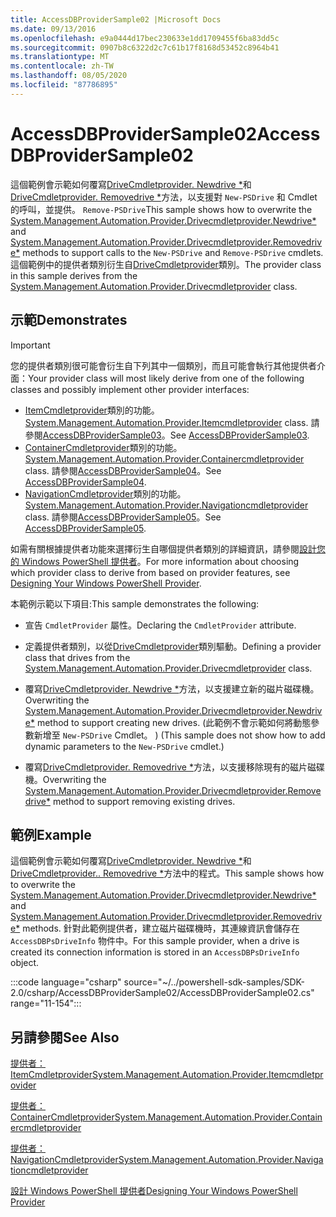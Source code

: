 ```yaml
---
title: AccessDBProviderSample02 |Microsoft Docs
ms.date: 09/13/2016
ms.openlocfilehash: e9a0444d17bec230633e1dd1709455f6ba83dd5c
ms.sourcegitcommit: 0907b8c6322d2c7c61b17f8168d53452c8964b41
ms.translationtype: MT
ms.contentlocale: zh-TW
ms.lasthandoff: 08/05/2020
ms.locfileid: "87786895"
---
```

# <a name="accessdbprovidersample02"></a><span data-ttu-id="95334-102">AccessDBProviderSample02</span><span class="sxs-lookup"><span data-stu-id="95334-102">AccessDBProviderSample02</span></span>

<span data-ttu-id="95334-103">這個範例會示範如何覆寫[DriveCmdletprovider. Newdrive \*](/dotnet/api/System.Management.Automation.Provider.DriveCmdletProvider.NewDrive)和[DriveCmdletprovider. Removedrive \*](/dotnet/api/System.Management.Automation.Provider.DriveCmdletProvider.RemoveDrive)方法，以支援對 `New-PSDrive` 和 Cmdlet 的呼叫，並提供。 `Remove-PSDrive`</span><span class="sxs-lookup"><span data-stu-id="95334-103">This sample shows how to overwrite the [System.Management.Automation.Provider.Drivecmdletprovider.Newdrive\*](/dotnet/api/System.Management.Automation.Provider.DriveCmdletProvider.NewDrive) and [System.Management.Automation.Provider.Drivecmdletprovider.Removedrive\*](/dotnet/api/System.Management.Automation.Provider.DriveCmdletProvider.RemoveDrive) methods to support calls to the `New-PSDrive` and `Remove-PSDrive` cmdlets.</span></span> <span data-ttu-id="95334-104">這個範例中的提供者類別衍生自[DriveCmdletprovider](/dotnet/api/System.Management.Automation.Provider.DriveCmdletProvider)類別。</span><span class="sxs-lookup"><span data-stu-id="95334-104">The provider class in this sample derives from the [System.Management.Automation.Provider.Drivecmdletprovider](/dotnet/api/System.Management.Automation.Provider.DriveCmdletProvider) class.</span></span>

## <a name="demonstrates"></a><span data-ttu-id="95334-105">示範</span><span class="sxs-lookup"><span data-stu-id="95334-105">Demonstrates</span></span>

> [!IMPORTANT]
> <span data-ttu-id="95334-106">您的提供者類別很可能會衍生自下列其中一個類別，而且可能會執行其他提供者介面：</span><span class="sxs-lookup"><span data-stu-id="95334-106">Your provider class will most likely derive from one of the following classes and possibly implement other provider interfaces:</span></span>
>
> - <span data-ttu-id="95334-107">[ItemCmdletprovider](/dotnet/api/System.Management.Automation.Provider.ItemCmdletProvider)類別的功能。</span><span class="sxs-lookup"><span data-stu-id="95334-107">[System.Management.Automation.Provider.Itemcmdletprovider](/dotnet/api/System.Management.Automation.Provider.ItemCmdletProvider) class.</span></span> <span data-ttu-id="95334-108">請參閱[AccessDBProviderSample03](./accessdbprovidersample03.md)。</span><span class="sxs-lookup"><span data-stu-id="95334-108">See [AccessDBProviderSample03](./accessdbprovidersample03.md).</span></span>
> - <span data-ttu-id="95334-109">[ContainerCmdletprovider](/dotnet/api/System.Management.Automation.Provider.ContainerCmdletProvider)類別的功能。</span><span class="sxs-lookup"><span data-stu-id="95334-109">[System.Management.Automation.Provider.Containercmdletprovider](/dotnet/api/System.Management.Automation.Provider.ContainerCmdletProvider) class.</span></span> <span data-ttu-id="95334-110">請參閱[AccessDBProviderSample04](./accessdbprovidersample04.md)。</span><span class="sxs-lookup"><span data-stu-id="95334-110">See [AccessDBProviderSample04](./accessdbprovidersample04.md).</span></span>
> - <span data-ttu-id="95334-111">[NavigationCmdletprovider](/dotnet/api/System.Management.Automation.Provider.NavigationCmdletProvider)類別的功能。</span><span class="sxs-lookup"><span data-stu-id="95334-111">[System.Management.Automation.Provider.Navigationcmdletprovider](/dotnet/api/System.Management.Automation.Provider.NavigationCmdletProvider) class.</span></span> <span data-ttu-id="95334-112">請參閱[AccessDBProviderSample05](./accessdbprovidersample05.md)。</span><span class="sxs-lookup"><span data-stu-id="95334-112">See [AccessDBProviderSample05](./accessdbprovidersample05.md).</span></span>
>
> <span data-ttu-id="95334-113">如需有關根據提供者功能來選擇衍生自哪個提供者類別的詳細資訊，請參閱[設計您的 Windows PowerShell 提供者](./provider-types.md)。</span><span class="sxs-lookup"><span data-stu-id="95334-113">For more information about choosing which provider class to derive from based on provider features, see [Designing Your Windows PowerShell Provider](./provider-types.md).</span></span>

<span data-ttu-id="95334-114">本範例示範以下項目:</span><span class="sxs-lookup"><span data-stu-id="95334-114">This sample demonstrates the following:</span></span>

- <span data-ttu-id="95334-115">宣告 `CmdletProvider` 屬性。</span><span class="sxs-lookup"><span data-stu-id="95334-115">Declaring the `CmdletProvider` attribute.</span></span>

- <span data-ttu-id="95334-116">定義提供者類別，以從[DriveCmdletprovider](/dotnet/api/System.Management.Automation.Provider.DriveCmdletProvider)類別驅動。</span><span class="sxs-lookup"><span data-stu-id="95334-116">Defining a provider class that drives from the [System.Management.Automation.Provider.Drivecmdletprovider](/dotnet/api/System.Management.Automation.Provider.DriveCmdletProvider) class.</span></span>

- <span data-ttu-id="95334-117">覆寫[DriveCmdletprovider. Newdrive \*](/dotnet/api/System.Management.Automation.Provider.DriveCmdletProvider.NewDrive)方法，以支援建立新的磁片磁碟機。</span><span class="sxs-lookup"><span data-stu-id="95334-117">Overwriting the [System.Management.Automation.Provider.Drivecmdletprovider.Newdrive\*](/dotnet/api/System.Management.Automation.Provider.DriveCmdletProvider.NewDrive) method to support creating new drives.</span></span> <span data-ttu-id="95334-118"> (此範例不會示範如何將動態參數新增至 `New-PSDrive` Cmdlet。 ) </span><span class="sxs-lookup"><span data-stu-id="95334-118">(This sample does not show how to add dynamic parameters to the `New-PSDrive` cmdlet.)</span></span>

- <span data-ttu-id="95334-119">覆寫[DriveCmdletprovider. Removedrive \*](/dotnet/api/System.Management.Automation.Provider.DriveCmdletProvider.RemoveDrive)方法，以支援移除現有的磁片磁碟機。</span><span class="sxs-lookup"><span data-stu-id="95334-119">Overwriting the [System.Management.Automation.Provider.Drivecmdletprovider.Removedrive\*](/dotnet/api/System.Management.Automation.Provider.DriveCmdletProvider.RemoveDrive) method to support removing existing drives.</span></span>

## <a name="example"></a><span data-ttu-id="95334-120">範例</span><span class="sxs-lookup"><span data-stu-id="95334-120">Example</span></span>

<span data-ttu-id="95334-121">這個範例會示範如何覆寫[DriveCmdletprovider. Newdrive \*](/dotnet/api/System.Management.Automation.Provider.DriveCmdletProvider.NewDrive)和[DriveCmdletprovider.. Removedrive \*](/dotnet/api/System.Management.Automation.Provider.DriveCmdletProvider.RemoveDrive)方法中的程式。</span><span class="sxs-lookup"><span data-stu-id="95334-121">This sample shows how to overwrite the [System.Management.Automation.Provider.Drivecmdletprovider.Newdrive\*](/dotnet/api/System.Management.Automation.Provider.DriveCmdletProvider.NewDrive) and [System.Management.Automation.Provider.Drivecmdletprovider.Removedrive\*](/dotnet/api/System.Management.Automation.Provider.DriveCmdletProvider.RemoveDrive) methods.</span></span> <span data-ttu-id="95334-122">針對此範例提供者，建立磁片磁碟機時，其連線資訊會儲存在 `AccessDBPsDriveInfo` 物件中。</span><span class="sxs-lookup"><span data-stu-id="95334-122">For this sample provider, when a drive is created its connection information is stored in an `AccessDBPsDriveInfo` object.</span></span>

:::code language="csharp" source="~/../powershell-sdk-samples/SDK-2.0/csharp/AccessDBProviderSample02/AccessDBProviderSample02.cs" range="11-154":::

## <a name="see-also"></a><span data-ttu-id="95334-123">另請參閱</span><span class="sxs-lookup"><span data-stu-id="95334-123">See Also</span></span>

[<span data-ttu-id="95334-124">提供者： ItemCmdletprovider</span><span class="sxs-lookup"><span data-stu-id="95334-124">System.Management.Automation.Provider.Itemcmdletprovider</span></span>](/dotnet/api/System.Management.Automation.Provider.ItemCmdletProvider)

[<span data-ttu-id="95334-125">提供者： ContainerCmdletprovider</span><span class="sxs-lookup"><span data-stu-id="95334-125">System.Management.Automation.Provider.Containercmdletprovider</span></span>](/dotnet/api/System.Management.Automation.Provider.ContainerCmdletProvider)

[<span data-ttu-id="95334-126">提供者： NavigationCmdletprovider</span><span class="sxs-lookup"><span data-stu-id="95334-126">System.Management.Automation.Provider.Navigationcmdletprovider</span></span>](/dotnet/api/System.Management.Automation.Provider.NavigationCmdletProvider)

[<span data-ttu-id="95334-127">設計 Windows PowerShell 提供者</span><span class="sxs-lookup"><span data-stu-id="95334-127">Designing Your Windows PowerShell Provider</span></span>](./provider-types.md)
